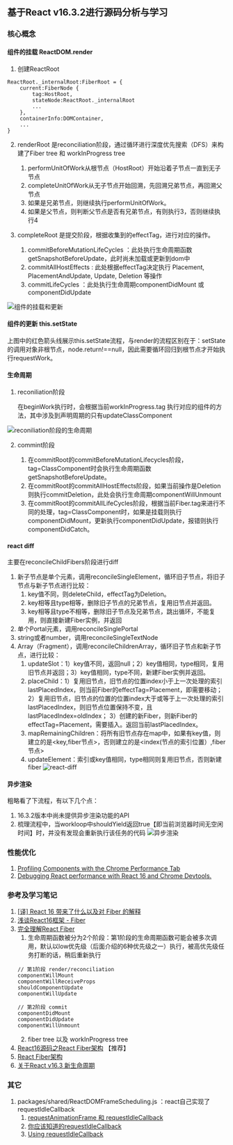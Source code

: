 ## 基于React v16.3.2进行源码分析与学习
### 核心概念
#### 组件的挂载 ReactDOM.render
1. 创建ReactRoot
```
ReactRoot._internalRoot:FiberRoot = {
    current:FiberNode {
        tag:HostRoot,
        stateNode:ReactRoot._internalRoot
        ...
    },
    containerInfo:DOMContainer,
    ...
}
```
2. renderRoot 是reconciliation阶段，通过循环进行深度优先搜索（DFS）来构建了Fiber tree 和 workInProgress tree

    1. performUnitOfWork从根节点（HostRoot）开始沿着子节点一直到无子节点
    2. completeUnitOfWork从无子节点开始回溯，先回溯兄弟节点，再回溯父节点
    3. 如果是兄弟节点，则继续执行performUnitOfWork。
    4. 如果是父节点，则判断父节点是否有兄弟节点，有则执行3，否则继续执行4

3. completeRoot 是提交阶段，根据收集到的effectTag，进行对应的操作。
    1. commitBeforeMutationLifeCycles ：此处执行生命周期函数getSnapshotBeforeUpdate，此时尚未加载或更新到dom中
    2. commitAllHostEffects : 此处根据effectTag决定执行 Placement, PlacementAndUpdate, Update, Deletion 等操作
    3. commitLifeCycles ：此处执行生命周期componentDidMount 或 componentDidUpdate

![组件的挂载和更新](https://github.com/cleverpp/SourceAnalytics/blob/master/react/react16/images/reactdom_render.png)

#### 组件的更新 this.setState

上图中的红色箭头线展示this.setState流程，与render的流程区别在于：setState的调用对象非根节点，node.return!==null，因此需要循环回归到根节点才开始执行requestWork。
#### 生命周期
1. reconiliation阶段

    在beginWork执行时，会根据当前workInProgress.tag 执行对应的组件的方法，其中涉及到声明周期的只有updateClassComponent

![reconiliation阶段的生命周期](https://github.com/cleverpp/SourceAnalytics/blob/master/react/react16/images/lifecycle-reconcile.png)

2. commint阶段

    1. 在commitRoot的commitBeforeMutationLifecycles阶段，tag=ClassComponent时会执行生命周期函数getSnapshotBeforeUpdate。
    2. 在commitRoot的commitAllHostEffects阶段，如果当前操作是Deletion则执行commitDeletion，此处会执行生命周期componentWillUnmount
    3. 在commitRoot的commitAllLifeCycles阶段，根据当前Fiber.tag来进行不同的处理，tag=ClassComponent时，如果是挂载则执行componentDidMount，更新执行componentDidUpdate，报错则执行componentDidCatch。
#### react diff
主要在reconcileChildFibers阶段进行diff

1. 新子节点是单个元素，调用reconcileSingleElement，循环旧子节点，将旧子节点与新子节点进行比较：
    1. key值不同，则deleteChild，effectTag为Deletion。
    2. key相等且type相等，删除旧子节点的兄弟节点，复用旧节点并返回。
    3. key相等且type不相等，删除旧子节点及兄弟节点，跳出循环，不能复用，则直接新建Fiber实例，并返回
2. 单个Portal元素，调用reconcileSinglePortal
3. string或者number，调用reconcileSingleTextNode
4. Array（Fragment），调用reconcileChildrenArray，循环旧子节点和新子节点，进行比较：
    1. updateSlot：1）key值不同，返回null；2）key值相同，type相同，复用旧节点并返回；3）key值相同，type不同，新建Fiber实例并返回。
    2. placeChild：1）复用旧节点，旧节点的位置index小于上一次处理的索引lastPlacedIndex，则当前Fiber的effectTag=Placement，即需要移动；
    2）复用旧节点，旧节点的位置的位置index大于或等于上一次处理的索引lastPlacedIndex，则旧节点位置保持不变，且lastPlacedIndex=oldIndex；
    3）创建的新Fiber，则新Fiber的effectTag=Placement，需要插入。返回当前lastPlacedIndex。
    3. mapRemainingChildren：将所有旧节点存在map中，如果有key值，则建立的是<key,fiber节点>，否则建立的是<index(节点的索引位置）,fiber节点>
    4. updateElement：索引或key值相同，type相同则复用旧节点，否则新建fiber
    ![react-diff](https://github.com/cleverpp/SourceAnalytics/blob/master/react/react16/images/react-diff.png)

#### 异步渲染
粗略看了下流程，有以下几个点：
1. 16.3.2版本中尚未提供异步渲染功能的API
2. 梳理流程中，当workloop中shouldYield返回true【即当前浏览器时间无空闲时间】时，并没有发现会重新执行该任务的代码
![异步渲染](https://github.com/cleverpp/SourceAnalytics/blob/master/react/react16/images/asyncmode.png)

### 性能优化
1. [Profiling Components with the Chrome Performance Tab](https://reactjs.org/docs/optimizing-performance.html#profiling-components-with-the-chrome-performance-tab)
2. [Debugging React performance with React 16 and Chrome Devtools.](https://building.calibreapp.com/debugging-react-performance-with-react-16-and-chrome-devtools-c90698a522ad?gi=412fbb22203)


### 参考及学习笔记
1. [[译] React 16 带来了什么以及对 Fiber 的解释](https://juejin.im/post/59de1b2a51882578c70c0833)
2. [浅谈React16框架 - Fiber](https://zhuanlan.zhihu.com/p/43394081)
3. [完全理解React Fiber](http://www.ayqy.net/blog/dive-into-react-fiber/)
    1. 生命周期函数被分为2个阶段：第1阶段的生命周期函数可能会被多次调用，默认以low优先级（后面介绍的6种优先级之一）执行，被高优先级任务打断的话，稍后重新执行
    ```
    // 第1阶段 render/reconciliation
    componentWillMount
    componentWillReceiveProps
    shouldComponentUpdate
    componentWillUpdate

    // 第2阶段 commit
    componentDidMount
    componentDidUpdate
    componentWillUnmount
    ```
    2. fiber tree 以及 workInProgress tree
4. [React16源码之React Fiber架构](https://juejin.im/post/5b7016606fb9a0099406f8de) 【推荐】
5. [React Fiber架构](https://zhuanlan.zhihu.com/p/37095662)
6. [关于React v16.3 新生命周期](https://juejin.im/post/5aca20c96fb9a028d700e1ce)

### 其它
1. packages/shared/ReactDOMFrameScheduling.js ：react自己实现了requestIdleCallback
    1. [requestAnimationFrame 和 requestIdleCallback](https://csbun.github.io/blog/2015/09/raf-and-ric/)
    2. [你应该知道的requestIdleCallback](https://juejin.im/post/5ad71f39f265da239f07e862)
    3. [Using requestIdleCallback](https://developers.google.com/web/updates/2015/08/using-requestidlecallback)